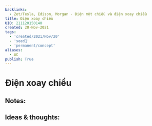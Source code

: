 ```yaml
---
backlinks:
  - Zet/Tesla, Edison, Morgan - Điện một chiều và điện xoay chiều
title: Điện xoay chiều
UID: 211120150140
created: 20-Nov-2021
tags:
  - 'created/2021/Nov/20'
  - 'seed🥜'
  - 'permanent/concept'
aliases:
  - AC
publish: True
---
```

# Điện xoay chiều

## Notes:


## Ideas & thoughts:


